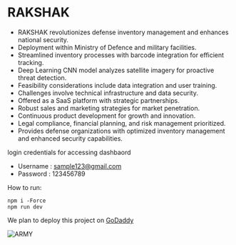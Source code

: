 # RAKSHAK

- RAKSHAK revolutionizes defense inventory management and enhances national security.
- Deployment within Ministry of Defence and military facilities.
- Streamlined inventory processes with barcode integration for efficient tracking.
- Deep Learning CNN model analyzes satellite imagery for proactive threat detection.
- Feasibility considerations include data integration and user training.
- Challenges involve technical infrastructure and data security.
- Offered as a SaaS platform with strategic partnerships.
- Robust sales and marketing strategies for market penetration.
- Continuous product development for growth and innovation.
- Legal compliance, financial planning, and risk management prioritized.
- Provides defense organizations with optimized inventory management and enhanced security capabilities.

login credentials for accessing dashbaord
- Username : sample123@gmail.com
- Password : 123456789

How to run:
```
npm i -Force
npm run dev
```

We plan to deploy this project on [GoDaddy](https://www.godaddy.com/en-in)

![ARMY](https://github.com/ArshTiwari2004/Vihaan-Hackathon/blob/main/public/images/army.jpeg)


